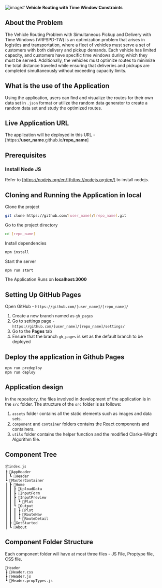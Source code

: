 ![image](https://github.com/user-attachments/assets/74af3beb-139e-4cac-9fc8-b7dd163b17a4)# **Vehicle Routing with Time Window Constraints**
## About the Problem
The Vehicle Routing Problem with Simultaneous Pickup and Delivery with Time Windows (VRPSPD-TW) is an optimization problem that arises in logistics and transportation, where a fleet of vehicles must serve a set of customers with both delivery and pickup demands. Each vehicle has limited capacity, and customers have specific time windows during which they must be served. Additionally, the vehicles must optimize routes to minimize the total distance traveled while ensuring that deliveries and pickups are completed simultaneously without exceeding capacity limits.
## What is the use of the Application
Using the application, users can find and visualize the routes for their own data set in `.json` format or utilize the random data generator to create a random data set and study the optimized routes.
## Live Application URL
The application will be deployed in this URL - [https://**user_name**.github.io/**repo_name**]
## Prerequisites
### Install Node JS
Refer to  [https://nodejs.org/en/](https://nodejs.org/en/)  to install nodejs.
## Cloning and Running the Application in local
Clone the project
```bash
git clone https://github.com/[user_name]/[repo_name].git
```
Go to the project directory
```bash
cd [repo_name]
```
Install dependencies
```bash
npm install
```
Start the server
```bash
npm run start
```
The Application Runs on **localhost:3000**
## Setting Up GitHub Pages
Open GitHub - `https://github.com/[user_name]/[repo_name]/`
 1.	Create a new branch named as `gh_pages`
 2.	Go to settings page - `https://github.com/[user_name]/[repo_name]/settings/`
 3.	Go to the **Pages** tab
 4.	Ensure that the branch `gh_pages` is set as the default branch to be deployed

## Deploy the application in Github Pages
```
npm run predeploy
npm run deploy
```
## Application design
In the repository, the files involved in development of the application is in the `src` folder.
The structure of the `src` folder is as follows:

 1. `assets` folder contains all the static elements such as images and data sets.
 2. `component` and `container` folders contains the React components and containers.
 3. `utils` folder contains the helper function and the modified Clarke-Wirght Algorithm file.
## Component Tree
```
📦index.js
┣ 📂AppHeader
┃ ┗ 📂Header
┗ 📂MasterContainer
┃ ┣ 📂Home
┃ ┃ ┣ 📂UploadData
┃ ┃ ┣ 📂InputForm
┃ ┃ ┣ 📂InputPreview
┃ ┃ ┃ ┗ 📂Plot
┃ ┃ ┗ 📂Output
┃ ┃ ┃ ┣ 📂Plot
┃ ┃ ┃ ┣ 📂RouteNav
┃ ┃ ┃ ┗ 📂RouteDetail
┃ ┣ 📂GetStarted
┃ ┗ 📂About
```
## Component Folder Structure
Each component folder will have at most three files - JS File, Proptype file, CSS file.
```
📂Header  
┣ 📜Header.css  
┣ 📜Header.js  
┗ 📜Header.propTypes.js
```
